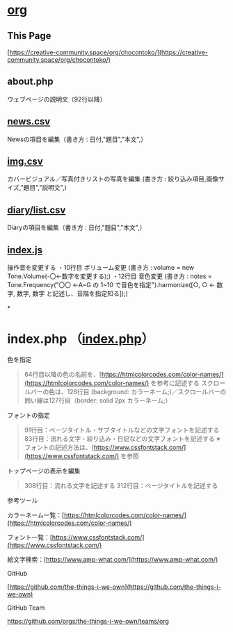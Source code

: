 # [org](https://creative-community.space/org/)
## This Page
[https://creative-community.space/org/chocontoko/](https://creative-community.space/org/chocontoko/)


## about.php
ウェブページの説明文（92行以降）
## [news.csv](https://github.com/chocontoko/Workshop/blob/main/news.csv)
Newsの項目を編集（書き方 : 日付,"題目","本文",）


## [img.csv](https://github.com/chocontoko/Workshop/blob/main/img.csv)
カバービジュアル／写真付きリストの写真を編集 (書き方 : 絞り込み項目,画像サイズ,"題目","説明文",)


## [diary/list.csv](https://github.com/chocontoko/Workshop/blob/main/diary/list.csv)
Diaryの項目を編集（書き方 : 日付,"題目","本文",）


## [index.js](https://github.com/chocontoko/Workshop/blob/main/index.js)
操作音を変更する
・10行目 ボリューム変更 (書き方 : volume = new Tone.Volume(-〇←数字を変更する);)
・12行目 音色変更 (書き方 : notes = Tone.Frequency("〇〇 ←A~G の 1~10 で音色を指定").harmonize([○, ○ ← 数字, 数字, 数字 と記述し、音階を指定知る]);)

*　　


# index.php （[index.php](https://github.com/chocontoko/Workshop/blob/main/index.php)）

色を指定
> 64行目以降の色の名前を、[https://htmlcolorcodes.com/color-names/](https://htmlcolorcodes.com/color-names/) を参考に記述する
> スクロールバーの色は、126行目 (background: カラーネーム;)／スクロールバーの囲い線は127行目（border: solid 2px カラーネーム;）

フォントの指定
> 91行目：ページタイトル・サブタイトルなどの文字フォントを記述する
> 83行目：流れる文字・絞り込み・日記などの文字フォントを記述する
> ※ フォントの記述方法は、[https://www.cssfontstack.com/](https://www.cssfontstack.com/) を参照

トップページの表示を編集
> 308行目：流れる文字を記述する
> 312行目：ページタイトルを記述する



参考ツール

カラーネーム一覧：[https://htmlcolorcodes.com/color-names/](https://htmlcolorcodes.com/color-names/)

フォント一覧：[https://www.cssfontstack.com/](https://www.cssfontstack.com/)

絵文字検索：[https://www.amp-what.com/](https://www.amp-what.com/)



GitHub

[https://github.com/the-things-i-we-own](https://github.com/the-things-i-we-own)


GitHub Team

https://github.com/orgs/the-things-i-we-own/teams/org
